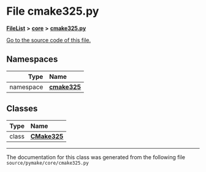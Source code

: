 
# File cmake325.py



[**FileList**](files.md) **>** [**core**](dir_b275da0bd59d7f0b7cbb72771801f871.md) **>** [**cmake325.py**](cmake325_8py.md)

[Go to the source code of this file.](cmake325_8py_source.md)












## Namespaces

| Type | Name |
| ---: | :--- |
| namespace | [**cmake325**](namespacepymake_1_1core_1_1cmake325.md) <br> |

## Classes

| Type | Name |
| ---: | :--- |
| class | [**CMake325**](classpymake_1_1core_1_1cmake325_1_1CMake325.md) <br> |














------------------------------
The documentation for this class was generated from the following file `source/pymake/core/cmake325.py`